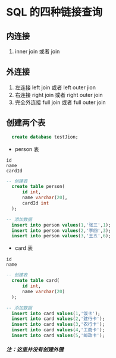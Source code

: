 # SQL 的四种链接查询
## 内连接
1. inner join 或者 join
## 外连接
1. 左连接 left join 或者 left outer jion
2. 右连接 right join 或者 right outer join
3. 完全外连接 full join 或者 full outer join
## 创建两个表
```sql
  create database testJion;
```
* person 表
```
id
name
cardId
```
```sql
-- 创建表
  create table person(
      id int,
      name varchar(20),
      cardId int
  );
```
```sql
-- 添加数据
  insert into person values(1,'张三',1);
  insert into person values(2,'李四',3);
  insert into person values(3,'王五',6);
```
* card 表
```
id
name
```
```sql
-- 创建表
  create table card(
      id int,
      name varchar(20)
  );
```
```sql
-- 添加数据
  insert into card values(1,'饭卡');
  insert into card values(2,'建行卡');
  insert into card values(3,'农行卡');
  insert into card values(4,'工商卡');
  insert into card values(5,'邮政卡');
```
#####  注：这里并没有创建外键 #####
##








